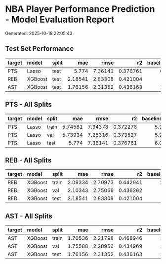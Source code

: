 # NBA Player Performance Prediction - Model Evaluation Report

Generated: 2025-10-18 22:05:43

## Test Set Performance

| target   | model   | split   |     mae |    rmse |       r2 |   baseline_mae |   improvement_pct |   n_samples |
|:---------|:--------|:--------|--------:|--------:|---------:|---------------:|------------------:|------------:|
| PTS      | Lasso   | test    | 5.774   | 7.36141 | 0.376761 |        6.00775 |           3.89086 |        4385 |
| REB      | XGBoost | test    | 2.18541 | 2.83308 | 0.421004 |        2.2239  |           1.73067 |        4385 |
| AST      | XGBoost | test    | 1.76156 | 2.31352 | 0.436163 |        1.80885 |           2.61431 |        4385 |

## PTS - All Splits

| target   | model   | split   |     mae |    rmse |       r2 |   baseline_mae |   improvement_pct |   n_samples |
|:---------|:--------|:--------|--------:|--------:|---------:|---------------:|------------------:|------------:|
| PTS      | Lasso   | train   | 5.74581 | 7.34378 | 0.372278 |        5.96319 |           3.64531 |       15811 |
| PTS      | Lasso   | val     | 5.73934 | 7.25316 | 0.373527 |        5.94337 |           3.43292 |        3129 |
| PTS      | Lasso   | test    | 5.774   | 7.36141 | 0.376761 |        6.00775 |           3.89086 |        4385 |

## REB - All Splits

| target   | model   | split   |     mae |    rmse |       r2 |   baseline_mae |   improvement_pct |   n_samples |
|:---------|:--------|:--------|--------:|--------:|---------:|---------------:|------------------:|------------:|
| REB      | XGBoost | train   | 2.09334 | 2.70973 | 0.442941 |        2.17549 |           3.77588 |       15811 |
| REB      | XGBoost | val     | 2.10343 | 2.75066 | 0.436262 |        2.1396  |           1.69039 |        3129 |
| REB      | XGBoost | test    | 2.18541 | 2.83308 | 0.421004 |        2.2239  |           1.73067 |        4385 |

## AST - All Splits

| target   | model   | split   |     mae |    rmse |       r2 |   baseline_mae |   improvement_pct |   n_samples |
|:---------|:--------|:--------|--------:|--------:|---------:|---------------:|------------------:|------------:|
| AST      | XGBoost | train   | 1.70536 | 2.21798 | 0.468946 |        1.75626 |           2.89794 |       15811 |
| AST      | XGBoost | val     | 1.75588 | 2.28956 | 0.434969 |        1.78901 |           1.85188 |        3129 |
| AST      | XGBoost | test    | 1.76156 | 2.31352 | 0.436163 |        1.80885 |           2.61431 |        4385 |

